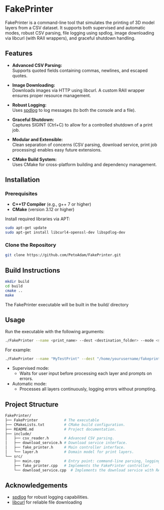 # FakePrinter

FakePrinter is a command-line tool that simulates the printing of 3D model layers from a CSV dataset. It supports both supervised and automatic modes, robust CSV parsing, file logging using spdlog, image downloading via libcurl (with RAII wrappers), and graceful shutdown handling.

## Features

- **Advanced CSV Parsing:**  
  Supports quoted fields containing commas, newlines, and escaped quotes.

- **Image Downloading:**  
  Downloads images via HTTP using libcurl. A custom RAII wrapper ensures proper resource management.

- **Robust Logging:**  
  Uses [spdlog](https://github.com/gabime/spdlog) to log messages (to both the console and a file).

- **Graceful Shutdown:**  
  Captures SIGINT (Ctrl+C) to allow for a controlled shutdown of a print job.

- **Modular and Extensible:**  
  Clean separation of concerns (CSV parsing, download service, print job processing) enables easy future extensions.

- **CMake Build System:**  
  Uses CMake for cross-platform building and dependency management.

## Installation

### Prerequisites

- **C++17 Compiler** (e.g., g++ 7 or higher)
- **CMake** (version 3.12 or higher)

Install required libraries via APT:

```bash
sudo apt-get update
sudo apt-get install libcurl4-openssl-dev libspdlog-dev
```

### Clone the Repository

```bash
git clone https://github.com/PetoAdam/FakePrinter.git
```

## Build Instructions

```bash
mkdir build
cd build
cmake ..
make
```

The FakePrinter executable will be built in the build/ directory

## Usage

Run the executable with the following arguments:

```bash
./FakePrinter --name <print_name> --dest <destination_folder> --mode <supervised|automatic>
```

For example:
```bash
./FakePrinter --name "MyTestPrint" --dest "/home/yourusername/fakeprints" --mode supervised
```

 - Supervised mode:
    - Waits for user input before processing each layer and prompts on errors.
 - Automatic mode:
    - Processes all layers continuously, logging errors without prompting.

## Project Structure

```graphql
FakePrinter/
├── FakePrinter            # The executable
├── CMakeLists.txt         # CMake build configuration.
├── README.md              # Project documentation.
├── include/
│   ├── csv_reader.h       # Advanced CSV parsing.
│   ├── download_service.h # Download service interface.
│   ├── fake_printer.h     # Main controller interface.
│   └── layer.h            # Domain model for print layers.
└── src/
    ├── main.cpp           # Entry point: command-line parsing, logging, and signal handling.
    ├── fake_printer.cpp   # Implements the FakePrinter controller.
    └── download_service.cpp  # Implements the download service with RAII for libcurl.
```

## Acknowledgements

- [spdlog](https://github.com/gabime/spdlog) for robust logging capabilities.
- [libcurl](https://github.com/curl/curl) for reliable file downloading